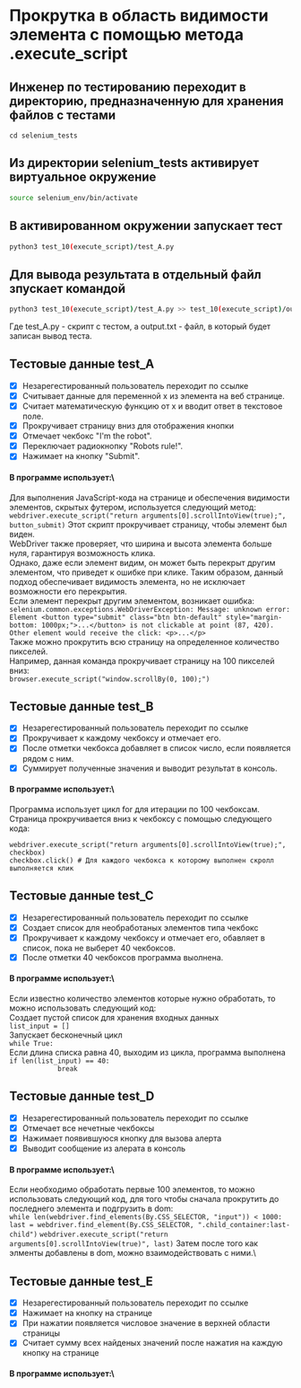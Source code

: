 # Прокрутка в область видимости элемента с помощью метода .execute_script

## Инженер по тестированию переходит в директорию, предназначенную для хранения файлов с тестами
```
cd selenium_tests
```
## Из директории selenium_tests активирует виртуальное окружение
```sh
source selenium_env/bin/activate
```
## В активированном окружении запускает тест 
```sh
python3 test_10(execute_script)/test_A.py
```
## Для вывода результата в отдельный файл зпускает командой 
```sh
python3 test_10(execute_script)/test_A.py >> test_10(execute_script)/output.txt
```
Где test_A.py -  скрипт с тестом, а output.txt - файл, в который будет записан вывод теста.


## Тестовые данные test_A
- [x] Незарегестированный пользователь переходит по ссылке
- [x] Cчитывает данные для переменной x из элемента на веб странице.
- [x] Считает математическую функцию от x и вводит ответ в текстовое поле.
- [x] Прокручивает страницу вниз для отображения кнопки
- [x] Отмечает чекбокс "I'm the robot".
- [x] Переключает радиокнопку "Robots rule!".
- [x] Нажимает на кнопку "Submit".
#### В программе использует:\
Для выполнения JavaScript-кода на странице и обеспечения видимости элементов, скрытых футером, используется следующий метод: \
```webdriver.execute_script("return arguments[0].scrollIntoView(true);", button_submit)``` 
Этот скрипт прокручивает страницу, чтобы элемент был виден. \
WebDriver также проверяет, что ширина и высота элемента больше нуля, гарантируя возможность клика. \
Однако, даже если элемент видим, он может быть перекрыт другим элементом, что приведет к ошибке при клике.
Таким образом, данный подход обеспечивает видимость элемента, но не исключает возможности его перекрытия.\
Если элемент перекрыт другим элементом, возникает ошибка: \
```selenium.common.exceptions.WebDriverException: Message: unknown error: Element <button type="submit" class="btn btn-default" style="margin-bottom: 1000px;">...</button> is not clickable at point (87, 420). Other element would receive the click: <p>...</p>```\
Также можно прокрутить всю страницу на определенное количество пикселей. \
Например, данная команда прокручивает страницу на 100 пикселей вниз: \
```browser.execute_script("window.scrollBy(0, 100);")```


## Тестовые данные test_B
- [x] Незарегестированный пользователь переходит по ссылке
- [x] Прокручивает к каждому чекбоксу и отмечает его.
- [x] После отметки чекбокса добавляет в список число, если появляется рядом с ним.
- [x] Суммирует полученные значения и выводит результат в консоль.
#### В программе использует:\
Программа использует цикл for для итерации по 100 чекбоксам. \
Cтраница прокручивается вниз к чекбоксу с помощью следующего кода:
```
webdriver.execute_script("return arguments[0].scrollIntoView(true);", checkbox) 
checkbox.click() # Для каждого чекбокса к которому выполнен скролл выполняется клик
```


## Тестовые данные test_C
- [x] Незарегестированный пользователь переходит по ссылке
- [x] Создает список для необработаных элементов типа чекбокс
- [x] Прокручивает к каждому чекбоксу и отмечает его, обавляет в список, пока не выберет 40 чекбоксов.
- [x] После отметки 40 чекбоксов программа выолнена.
#### В программе использует:\
Если известно количество элементов которые нужно обработать, то можно использовать следующий код:\
Создает пустой список для хранения входных данных\
```list_input = []```\
Запускает бесконечный цикл\
```while True:```\
Если длина списка равна 40, выходим из цикла, программа выполнена\
```if len(list_input) == 40:```\
```            break```


## Тестовые данные test_D
- [x] Незарегестированный пользователь переходит по ссылке
- [x] Отмечает все нечетные чекбоксы
- [x] Нажимает появившуюся кнопку для вызова алерта
- [x] Выводит сообщение из алерата в консоль 
#### В программе использует:\
Если необходимо обработать первые 100 элементов, то можно использовать следующий код, для того чтобы сначала прокрутить до последнего элемента и подгрузить в dom:\
```while len(webdriver.find_elements(By.CSS_SELECTOR, "input")) < 1000:```
```last = webdriver.find_element(By.CSS_SELECTOR, ".child_container:last-child")```
```webdriver.execute_script("return arguments[0].scrollIntoView(true)", last)```
 Затем после того как элменты добавлены в dom, можно взаимодействовать с ними.\


## Тестовые данные test_E
- [x] Незарегестированный пользователь переходит по ссылке
- [x] Нажимает на кнопку на странице  
- [x] При нажатии появляется числовое значение в верхней области страницы
- [x] Считает сумму всех найденых значений после нажатия на каждую кнопку на странице 
#### В программе использует:\
